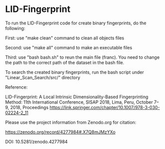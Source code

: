 # LID-Fingerprint

To run the LID-Fingerprint code for create binary fingerprints, do the following:

First: use "make clean" command to clean all objects files

Second: use "make all" command to make an executable files 

Third: use "bash bash.sh" to reun the main file (franc). You need to change the path to the correct path of the dataset in the bash file.


To search the created binary fingerprints, run the bash script under "Linear_Scan_Search/src/" directory


Reference:

LID-Fingerprint: A Local Intrinsic Dimensionality-Based Fingerprinting Method: 11th International Conference, SISAP 2018, Lima, Peru, October 7–9, 2018, Proceedings
https://link.springer.com/chapter/10.1007/978-3-030-02224-2_11

Please use the project information from Zenodo.org for citation:

https://zenodo.org/record/4277984#.X7Q8mJMzYXo

DOI: 10.5281/zenodo.4277984
